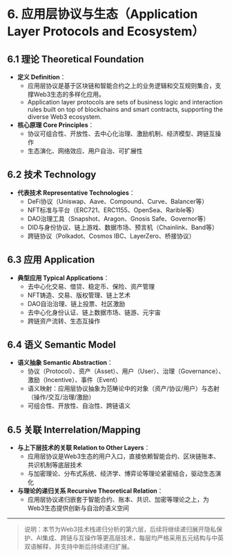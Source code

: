 # 6. 应用层协议与生态（Application Layer Protocols and Ecosystem）

## 6.1 理论 Theoretical Foundation

- **定义 Definition**：
  - 应用层协议是基于区块链和智能合约之上的业务逻辑和交互规则集合，支撑Web3生态的多样化应用。
  - Application layer protocols are sets of business logic and interaction rules built on top of blockchains and smart contracts, supporting the diverse Web3 ecosystem.
- **核心原理 Core Principles**：
  - 协议可组合性、开放性、去中心化治理、激励机制、经济模型、跨链互操作
  - 生态演化、网络效应、用户自治、可扩展性

## 6.2 技术 Technology

- **代表技术 Representative Technologies**：
  - DeFi协议（Uniswap、Aave、Compound、Curve、Balancer等）
  - NFT标准与平台（ERC721、ERC1155、OpenSea、Rarible等）
  - DAO治理工具（Snapshot、Aragon、Gnosis Safe、Governor等）
  - DID与身份协议、链上游戏、数据市场、预言机（Chainlink、Band等）
  - 跨链协议（Polkadot、Cosmos IBC、LayerZero、桥接协议）

## 6.3 应用 Application

- **典型应用 Typical Applications**：
  - 去中心化交易、借贷、稳定币、保险、资产管理
  - NFT铸造、交易、版权管理、链上艺术
  - DAO自治治理、链上投票、社区激励
  - 去中心化身份认证、链上数据市场、链游、元宇宙
  - 跨链资产流转、生态互操作

## 6.4 语义 Semantic Model

- **语义抽象 Semantic Abstraction**：
  - 协议（Protocol）、资产（Asset）、用户（User）、治理（Governance）、激励（Incentive）、事件（Event）
  - 语义映射：应用层协议抽象为范畴论中的对象（资产/协议/用户）与态射（操作/交互/治理/激励）
  - 可组合性、开放性、自治性、跨链语义

## 6.5 关联 Interrelation/Mapping

- **与上下层技术的关联 Relation to Other Layers**：
  - 应用层协议是Web3生态的用户入口，直接依赖智能合约、区块链账本、共识机制等底层技术
  - 与加密理论、分布式系统、经济学、博弈论等理论紧密结合，驱动生态演化
- **与理论的递归关系 Recursive Theoretical Relation**：
  - 应用层协议递归嵌套于智能合约、账本、共识、加密等理论之上，为Web3生态提供创新与自治的语义空间

---

> 说明：本节为Web3技术栈递归分析的第六层，后续将继续递归展开隐私保护、AI集成、跨链与互操作等更高层技术，每层均严格采用五元结构与中英双语解释，并支持中断后持续递归扩展。
